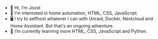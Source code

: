 - 👋 Hi, I’m Joost
- 👀 I’m interested in home automation, HTML, CSS, JavaScript.
- 🖥️ I try to selfhost whatever I can with Unraid, Docker, Nextcloud and Home Assistant. But that's an ongoing adventure.
- 🌱 I’m currently learning more HTML, CSS, JavaScript and Python.
<!-- - 💞️ I’m looking to collaborate on ...
- 📫 How to reach me ... -->

<!---
joosterws/joosterws is a ✨ special ✨ repository because its `README.md` (this file) appears on your GitHub profile.
You can click the Preview link to take a look at your changes.
--->
